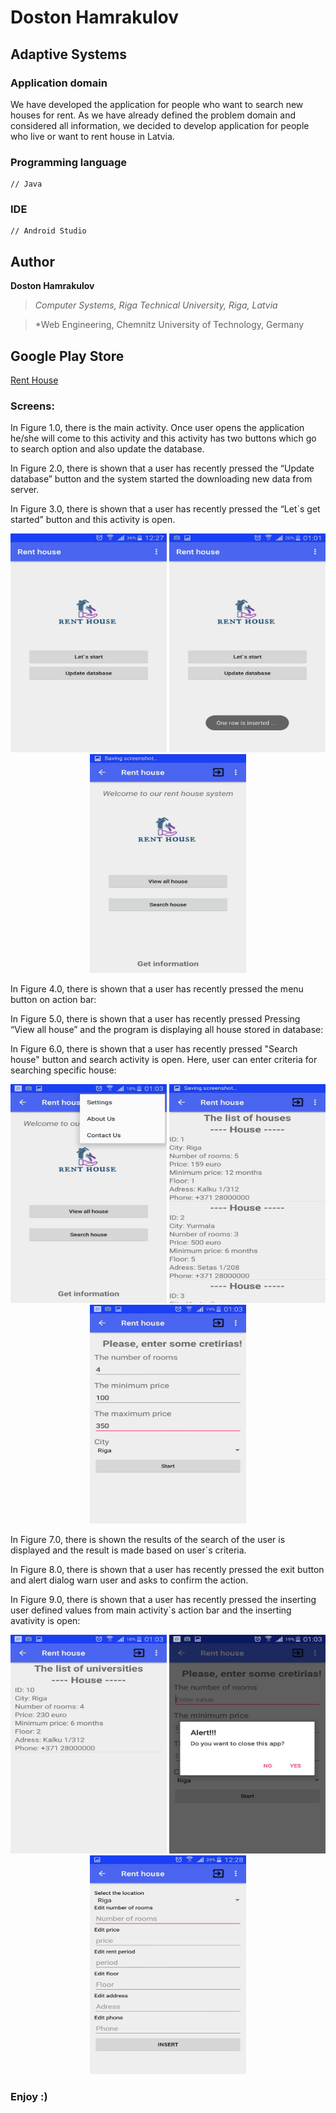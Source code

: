 # Doston Hamrakulov

## Adaptive Systems
### Application domain  
We have developed the application for people who want to search new houses for rent. As we have already defined the problem domain and considered all information, we decided to develop application for people who live or want to rent house in Latvia.



### Programming language
```[java]
// Java 
```

### IDE
```[androidstudio]
// Android Studio
```

## Author
**Doston Hamrakulov**
>*Computer Systems, Riga Technical University, Riga, Latvia*

>*Web Engineering, Chemnitz University of Technology, Germany


## Google Play Store

<a href="https://play.google.com/store/apps/details?id=rtu.group.adaptive.renthouse">Rent House</a>


### Screens:



In Figure 1.0, there is the main activity. Once user opens the application he/she will come to this activity and this activity has two buttons which go to search option and also update the database.

In Figure 2.0, there is shown that a user has recently pressed the “Update database” button and the system started the downloading new data from server.

In Figure 3.0, there is shown that a user has recently pressed the “Let`s get started” button and this activity is open.

<p align="center">
	<img width="250px" height="350px" src="https://github.com/dostonhamrakulov/Rent-House-Adaptive-App/blob/master/images/images_1.jpg" />
	<img width="250px" height="350px" src="https://github.com/dostonhamrakulov/Rent-House-Adaptive-App/blob/master/images/images_2.jpg" />
	<img width="250px" height="350px" src="https://github.com/dostonhamrakulov/Rent-House-Adaptive-App/blob/master/images/images_3.jpg" />
</p>


In Figure 4.0, there is shown that a user has recently pressed the menu button on action bar:

In Figure 5.0, there is shown that a user has recently pressed Pressing “View all house” and the program is displaying all house stored in database:

In Figure 6.0, there is shown that a user has recently pressed "Search house" button and search activity is open. Here, user can enter criteria for searching specific house:

<p align="center">
	<img width="250px" height="350px" src="https://github.com/dostonhamrakulov/Rent-House-Adaptive-App/blob/master/images/images_4.jpg" />
	<img width="250px" height="350px" src="https://github.com/dostonhamrakulov/Rent-House-Adaptive-App/blob/master/images/images_6.jpg" />
	<img width="250px" height="350px" src="https://github.com/dostonhamrakulov/Rent-House-Adaptive-App/blob/master/images/images_7.jpg" />
</p>


In Figure 7.0, there is shown the results of the search of the user is displayed and the result is made based on user`s criteria.

In Figure 8.0, there is shown that a user has recently pressed the exit button and alert dialog warn user and asks to confirm the action.

In Figure 9.0, there is shown that a user has recently pressed the inserting user defined values from main activity`s action bar and the inserting avativity is open:

<p align="center">
	<img width="250px" height="350px" src="https://github.com/dostonhamrakulov/Rent-House-Adaptive-App/blob/master/images/images_8.jpg" />
	<img width="250px" height="350px" src="https://github.com/dostonhamrakulov/Rent-House-Adaptive-App/blob/master/images/images_9.jpg" />
	<img width="250px" height="350px" src="https://github.com/dostonhamrakulov/Rent-House-Adaptive-App/blob/master/images/images_10.jpg" />
</p>

### Enjoy :)
